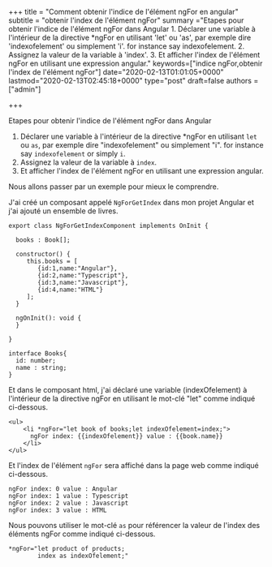 +++ title = "Comment obtenir l'indice de l'élément ngFor en angular" subtitle = "obtenir l'index de l'élément ngFor" summary ="Etapes pour obtenir l'indice de l'élément ngFor dans Angular 1. Déclarer une variable à l'intérieur de la directive *ngFor en utilisant 'let' ou 'as', par exemple dire 'indexofelement' ou simplement 'i'. for instance say indexofelement. 2. Assignez la valeur de la variable à 'index'. 3. Et afficher l'index de l'élément ngFor en utilisant une expression angular." keywords=["indice ngFor,obtenir l'index de l'élément ngFor"] date="2020-02-13T01:01:05+0000" lastmod="2020-02-13T02:45:18+0000" type="post" draft=false authors = ["admin"]

+++

Etapes pour obtenir l'indice de l'élément ngFor dans Angular

1. Déclarer une variable à l'intérieur de la directive *ngFor en utilisant `let` ou `as`, par exemple dire "indexofelement" ou simplement "i". for instance say `indexofelement` or simply `i`.
2. Assignez la valeur de la variable à `index`.
3. Et afficher l'index de l'élément ngFor en utilisant une expression angular.

Nous allons passer par un exemple pour mieux le comprendre.

J'ai créé un composant appelé `NgForGetIndex` dans mon projet Angular et j'ai ajouté un ensemble de livres.

```
export class NgForGetIndexComponent implements OnInit {

  books : Book[];

  constructor() { 
     this.books = [
        {id:1,name:"Angular"},
        {id:2,name:"Typescript"},
        {id:3,name:"Javascript"},
        {id:4,name:"HTML"}
     ];
  }

  ngOnInit(): void {
  }

}

interface Books{
  id: number;
  name : string;
}
```

Et dans le composant html, j'ai déclaré une variable (indexOfelement) à l'intérieur de la directive ngFor en utilisant le mot-clé "let" comme indiqué ci-dessous.

```
<ul>
    <li *ngFor="let book of books;let indexOfelement=index;">
      ngFor index: {{indexOfelement}} value : {{book.name}} 
    </li>
</ul>

```

Et l'index de l'élément `ngFor` sera affiché dans la page web comme indiqué ci-dessous.

```
ngFor index: 0 value : Angular
ngFor index: 1 value : Typescript
ngFor index: 2 value : Javascript
ngFor index: 3 value : HTML
```

Nous pouvons utiliser le mot-clé `as` pour référencer la valeur de l'index des éléments ngFor comme indiqué ci-dessous.

```
*ngFor="let product of products;
        index as indexOfelement;"
```
